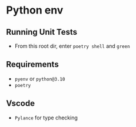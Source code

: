 # Python env

## Running Unit Tests
- From this root dir, enter `poetry shell` and `green`

## Requirements
- `pyenv` or `python@3.10`
- `poetry`

## Vscode
- `Pylance` for type checking
